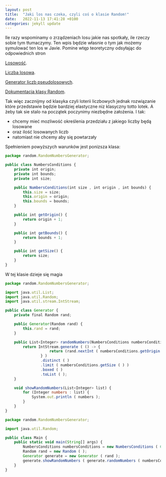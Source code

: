 ```yaml
---
layout: post
title:  "Jaki los nas czeka, czyli coś o klasie Random!"
date:   2022-11-13 17:41:28 +0100
categories: jekyll update
---
```

 Ile razy wspominamy o zrządzeniach losu jakie nas spotkały, ile rzeczy sobie tym tłumaczymy.
Ten wpis będzie własnie o tym jak możemy symulować ten los w Javie. 
 Pomine wtęp teoretyczny odsyłając do odpowiednich stron
 
[Losowość](https://pl.wikipedia.org/wiki/Losowo%C5%9B%C4%87).

[Liczba losowa](https://pl.wikipedia.org/wiki/Liczba_losowa).

[Generator liczb pseudolosowych](https://pl.wikipedia.org/wiki/Generator_liczb_pseudolosowych).

[Dokumentacja klasy Random](https://docs.oracle.com/javase/8/docs/api/java/util/Random.html).

Tak więc zacznijmy od klasyka czyli loterii liczbowych jednak rozwiązanie które przedstawie będzie 
bardziej elastyczne niz klasyczny totto lotek.
A żeby tak sie stalo na początek poczynimy niezbędne założenia. I tak:
- chcemy mieć mozliwość określenia przedziału z jakiego liczby będą losowane
- oraz ilość losowanych liczb
- natomiast nie chcemy aby się powtarzały

Spełnieniem powyższych warunków jest ponizsza klasa:
```js
package random.RandomNumbersGenerator;

public class NumbersConditions {
    private int origin;
    private int bounds;
    private int size;

    public NumbersConditions(int size , int origin , int bounds) {
        this.size = size;
        this.origin = origin;
        this.bounds = bounds;
    }

    public int getOrigin() {
        return origin + 1;
    }

    public int getBounds() {
        return bounds + 1;
    }

    public int getSize() {
        return size;
    }
}

```

W tej klasie dzieje się magia
```js
package random.RandomNumbersGenerator;

import java.util.List;
import java.util.Random;
import java.util.stream.IntStream;

public class Generator {
    private final Random rand;

    public Generator(Random rand) {
        this.rand = rand;
    }

    public List<Integer> randomNumbers(NumbersConditions numbersConditions) {
        return IntStream.generate ( () -> {
                    return (rand.nextInt ( numbersConditions.getOrigin ( ) , numbersConditions.getBounds ( ) ));
                } )
                .distinct ( )
                .limit ( numbersConditions.getSize ( ) )
                .boxed ( )
                .toList ( );
    }

    void showRandomNumbers(List<Integer> list) {
        for (Integer numbers : list) {
            System.out.println ( numbers );
        }
    }
}

```

```js
package random.RandomNumbersGenerator;

import java.util.Random;

public class Main {
    public static void main(String[] args) {
        NumbersConditions numbersConditions = new NumbersConditions ( 6 , 0 , 49 );
        Random rand = new Random ( );
        Generator generate = new Generator ( rand );
        generate.showRandomNumbers ( generate.randomNumbers ( numbersConditions ) );
    }
}

```


